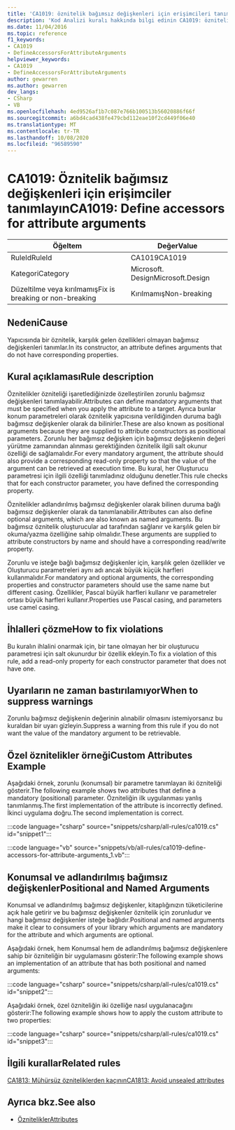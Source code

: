 ```yaml
---
title: 'CA1019: öznitelik bağımsız değişkenleri için erişimcileri tanımlayın (kod analizi)'
description: 'Kod Analizi kuralı hakkında bilgi edinin CA1019: öznitelik bağımsız değişkenleri için erişimcileri tanımlayın'
ms.date: 11/04/2016
ms.topic: reference
f1_keywords:
- CA1019
- DefineAccessorsForAttributeArguments
helpviewer_keywords:
- CA1019
- DefineAccessorsForAttributeArguments
author: gewarren
ms.author: gewarren
dev_langs:
- CSharp
- VB
ms.openlocfilehash: 4ed9526af1b7c087e766b100513b56020886f66f
ms.sourcegitcommit: a6bd4cad438fe479cbd112eae10f2cd449f06e40
ms.translationtype: MT
ms.contentlocale: tr-TR
ms.lasthandoff: 10/08/2020
ms.locfileid: "96589590"
---
```

# <a name="ca1019-define-accessors-for-attribute-arguments"></a><span data-ttu-id="952be-103">CA1019: Öznitelik bağımsız değişkenleri için erişimciler tanımlayın</span><span class="sxs-lookup"><span data-stu-id="952be-103">CA1019: Define accessors for attribute arguments</span></span>

| <span data-ttu-id="952be-104">Öğe</span><span class="sxs-lookup"><span data-stu-id="952be-104">Item</span></span>                                     | <span data-ttu-id="952be-105">Değer</span><span class="sxs-lookup"><span data-stu-id="952be-105">Value</span></span>            |
|------------------------------------------|------------------|
| <span data-ttu-id="952be-106">RuleId</span><span class="sxs-lookup"><span data-stu-id="952be-106">RuleId</span></span>                                   | <span data-ttu-id="952be-107">CA1019</span><span class="sxs-lookup"><span data-stu-id="952be-107">CA1019</span></span>           |
| <span data-ttu-id="952be-108">Kategori</span><span class="sxs-lookup"><span data-stu-id="952be-108">Category</span></span>                                 | <span data-ttu-id="952be-109">Microsoft. Design</span><span class="sxs-lookup"><span data-stu-id="952be-109">Microsoft.Design</span></span> |
| <span data-ttu-id="952be-110">Düzeltilme veya kırılmamış</span><span class="sxs-lookup"><span data-stu-id="952be-110">Fix is breaking or non-breaking</span></span> | <span data-ttu-id="952be-111">Kırılmamış</span><span class="sxs-lookup"><span data-stu-id="952be-111">Non-breaking</span></span>     |

## <a name="cause"></a><span data-ttu-id="952be-112">Nedeni</span><span class="sxs-lookup"><span data-stu-id="952be-112">Cause</span></span>

<span data-ttu-id="952be-113">Yapıcısında bir öznitelik, karşılık gelen özellikleri olmayan bağımsız değişkenleri tanımlar.</span><span class="sxs-lookup"><span data-stu-id="952be-113">In its constructor, an attribute defines arguments that do not have corresponding properties.</span></span>

## <a name="rule-description"></a><span data-ttu-id="952be-114">Kural açıklaması</span><span class="sxs-lookup"><span data-stu-id="952be-114">Rule description</span></span>

<span data-ttu-id="952be-115">Öznitelikler özniteliği işaretlediğinizde özelleştirilen zorunlu bağımsız değişkenleri tanımlayabilir.</span><span class="sxs-lookup"><span data-stu-id="952be-115">Attributes can define mandatory arguments that must be specified when you apply the attribute to a target.</span></span> <span data-ttu-id="952be-116">Ayrıca bunlar konum parametreleri olarak öznitelik yapıcısına verildiğinden duruma bağlı bağımsız değişkenler olarak da bilinirler.</span><span class="sxs-lookup"><span data-stu-id="952be-116">These are also known as positional arguments because they are supplied to attribute constructors as positional parameters.</span></span> <span data-ttu-id="952be-117">Zorunlu her bağımsız değişken için bağımsız değişkenin değeri yürütme zamanından alınması gerektiğinden öznitelik ilgili salt okunur özelliği de sağlamalıdır.</span><span class="sxs-lookup"><span data-stu-id="952be-117">For every mandatory argument, the attribute should also provide a corresponding read-only property so that the value of the argument can be retrieved at execution time.</span></span> <span data-ttu-id="952be-118">Bu kural, her Oluşturucu parametresi için ilgili özelliği tanımladınız olduğunu denetler.</span><span class="sxs-lookup"><span data-stu-id="952be-118">This rule checks that for each constructor parameter, you have defined the corresponding property.</span></span>

<span data-ttu-id="952be-119">Öznitelikler adlandırılmış bağımsız değişkenler olarak bilinen duruma bağlı bağımsız değişkenler olarak da tanımlanabilir.</span><span class="sxs-lookup"><span data-stu-id="952be-119">Attributes can also define optional arguments, which are also known as named arguments.</span></span> <span data-ttu-id="952be-120">Bu bağımsız öznitelik oluşturucular ad tarafından sağlanır ve karşılık gelen bir okuma/yazma özelliğine sahip olmalıdır.</span><span class="sxs-lookup"><span data-stu-id="952be-120">These arguments are supplied to attribute constructors by name and should have a corresponding read/write property.</span></span>

<span data-ttu-id="952be-121">Zorunlu ve isteğe bağlı bağımsız değişkenler için, karşılık gelen özellikler ve Oluşturucu parametreleri aynı adı ancak büyük küçük harfleri kullanmalıdır.</span><span class="sxs-lookup"><span data-stu-id="952be-121">For mandatory and optional arguments, the corresponding properties and constructor parameters should use the same name but different casing.</span></span> <span data-ttu-id="952be-122">Özellikler, Pascal büyük harfleri kullanır ve parametreler ortası büyük harfleri kullanır.</span><span class="sxs-lookup"><span data-stu-id="952be-122">Properties use Pascal casing, and parameters use camel casing.</span></span>

## <a name="how-to-fix-violations"></a><span data-ttu-id="952be-123">İhlalleri çözme</span><span class="sxs-lookup"><span data-stu-id="952be-123">How to fix violations</span></span>

<span data-ttu-id="952be-124">Bu kuralın ihlalini onarmak için, bir tane olmayan her bir oluşturucu parametresi için salt okunurdur bir özellik ekleyin.</span><span class="sxs-lookup"><span data-stu-id="952be-124">To fix a violation of this rule, add a read-only property for each constructor parameter that does not have one.</span></span>

## <a name="when-to-suppress-warnings"></a><span data-ttu-id="952be-125">Uyarıların ne zaman bastırılamıyor</span><span class="sxs-lookup"><span data-stu-id="952be-125">When to suppress warnings</span></span>

<span data-ttu-id="952be-126">Zorunlu bağımsız değişkenin değerinin alınabilir olmasını istemiyorsanız bu kuraldan bir uyarı gizleyin.</span><span class="sxs-lookup"><span data-stu-id="952be-126">Suppress a warning from this rule if you do not want the value of the mandatory argument to be retrievable.</span></span>

## <a name="custom-attributes-example"></a><span data-ttu-id="952be-127">Özel öznitelikler örneği</span><span class="sxs-lookup"><span data-stu-id="952be-127">Custom Attributes Example</span></span>

<span data-ttu-id="952be-128">Aşağıdaki örnek, zorunlu (konumsal) bir parametre tanımlayan iki özniteliği gösterir.</span><span class="sxs-lookup"><span data-stu-id="952be-128">The following example shows two attributes that define a mandatory (positional) parameter.</span></span> <span data-ttu-id="952be-129">Özniteliğin ilk uygulanması yanlış tanımlanmış.</span><span class="sxs-lookup"><span data-stu-id="952be-129">The first implementation of the attribute is incorrectly defined.</span></span> <span data-ttu-id="952be-130">İkinci uygulama doğru.</span><span class="sxs-lookup"><span data-stu-id="952be-130">The second implementation is correct.</span></span>

:::code language="csharp" source="snippets/csharp/all-rules/ca1019.cs" id="snippet1":::

:::code language="vb" source="snippets/vb/all-rules/ca1019-define-accessors-for-attribute-arguments_1.vb":::

## <a name="positional-and-named-arguments"></a><span data-ttu-id="952be-131">Konumsal ve adlandırılmış bağımsız değişkenler</span><span class="sxs-lookup"><span data-stu-id="952be-131">Positional and Named Arguments</span></span>

<span data-ttu-id="952be-132">Konumsal ve adlandırılmış bağımsız değişkenler, kitaplığınızın tüketicilerine açık hale getirir ve bu bağımsız değişkenler öznitelik için zorunludur ve hangi bağımsız değişkenler isteğe bağlıdır.</span><span class="sxs-lookup"><span data-stu-id="952be-132">Positional and named arguments make it clear to consumers of your library which arguments are mandatory for the attribute and which arguments are optional.</span></span>

<span data-ttu-id="952be-133">Aşağıdaki örnek, hem Konumsal hem de adlandırılmış bağımsız değişkenlere sahip bir özniteliğin bir uygulamasını gösterir:</span><span class="sxs-lookup"><span data-stu-id="952be-133">The following example shows an implementation of an attribute that has both positional and named arguments:</span></span>

:::code language="csharp" source="snippets/csharp/all-rules/ca1019.cs" id="snippet2":::

<span data-ttu-id="952be-134">Aşağıdaki örnek, özel özniteliğin iki özelliğe nasıl uygulanacağını gösterir:</span><span class="sxs-lookup"><span data-stu-id="952be-134">The following example shows how to apply the custom attribute to two properties:</span></span>

:::code language="csharp" source="snippets/csharp/all-rules/ca1019.cs" id="snippet3":::

## <a name="related-rules"></a><span data-ttu-id="952be-135">İlgili kurallar</span><span class="sxs-lookup"><span data-stu-id="952be-135">Related rules</span></span>

[<span data-ttu-id="952be-136">CA1813: Mühürsüz özniteliklerden kaçının</span><span class="sxs-lookup"><span data-stu-id="952be-136">CA1813: Avoid unsealed attributes</span></span>](ca1813.md)

## <a name="see-also"></a><span data-ttu-id="952be-137">Ayrıca bkz.</span><span class="sxs-lookup"><span data-stu-id="952be-137">See also</span></span>

- [<span data-ttu-id="952be-138">Öznitelikler</span><span class="sxs-lookup"><span data-stu-id="952be-138">Attributes</span></span>](../../../standard/design-guidelines/attributes.md)
